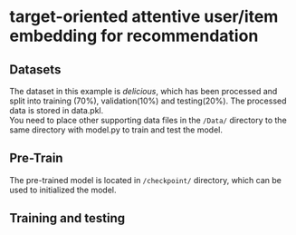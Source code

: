 target-oriented attentive user/item embedding for recommendation
===
Datasets
---
  The dataset in this example is *delicious*, which has been processed and split into training (70%), validation(10%) and testing(20\%). The processed data is stored in data.pkl.
  <br>You need to place other supporting data files in the `/Data/` directory to the same directory with model.py to train and test the model.

Pre-Train
---
The pre-trained model is located in `/checkpoint/` directory, which can be used to initialized the model. 

Training and testing
---
